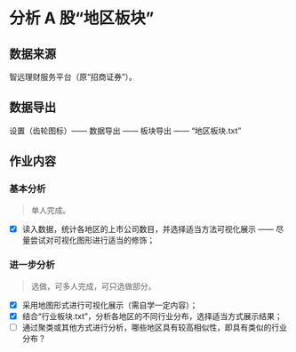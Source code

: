 # 分析 A 股“地区板块”

## 数据来源

智远理财服务平台（原“招商证券”）。

## 数据导出

设置（齿轮图标）—— 数据导出 —— 板块导出 —— “地区板块.txt”

## 作业内容

### 基本分析

> 单人完成。

- [x] 读入数据，统计各地区的上市公司数目，并选择适当方法可视化展示 —— 尽量尝试对可视化图形进行适当的修饰；

### 进一步分析

> 选做，可多人完成，可只选做部分。

- [x] 采用地图形式进行可视化展示（需自学一定内容）；
- [x] 结合“行业板块.txt”，分析各地区的不同行业分布，选择适当方式展示结果；
- [ ] 通过聚类或其他方式进行分析，哪些地区具有较高相似性，即具有类似的行业分布？
